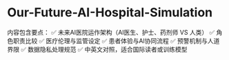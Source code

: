 # Our-Future-AI-Hospital-Simulation
内容包含要点： ✅ 未来AI医院运作架构（AI医生、护士、药剂师 VS 人类）  ✅ 角色职责比较  ✅ 医疗伦理与监管设定  ✅ 患者体验与AI协同流程  ✅ 预警机制与人道界限  ✅ 数据隐私处理规范  ✅ 中英文对照，适合国际读者或训练模型
